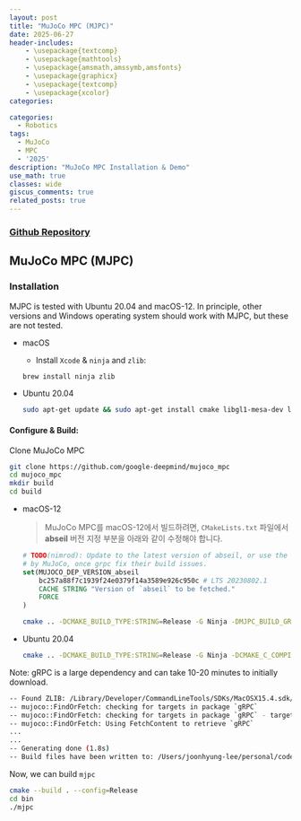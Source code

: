 ```yaml
---
layout: post
title: "MuJoCo MPC (MJPC)"
date: 2025-06-27
header-includes:
    - \usepackage{textcomp}
    - \usepackage{mathtools}
    - \usepackage{amsmath,amssymb,amsfonts}
    - \usepackage{graphicx}
    - \usepackage{textcomp}
    - \usepackage{xcolor}
categories:

categories:
  - Robotics
tags:
  - MuJoCo
  - MPC
  - '2025'
description: "MuJoCo MPC Installation & Demo"
use_math: true
classes: wide
giscus_comments: true
related_posts: true
---
```


### [Github Repository](https://github.com/google-deepmind/mujoco_mpc)

## MuJoCo MPC (MJPC)

### Installation

MJPC is tested with Ubuntu 20.04 and macOS-12. In principle, other versions and Windows operating system should work with MJPC, but these are not tested.

* macOS
  * Install `Xcode` & `ninja` and `zlib`:
  ```bash
  brew install ninja zlib
  ```

* Ubuntu 20.04
  ```bash
  sudo apt-get update && sudo apt-get install cmake libgl1-mesa-dev libxinerama-dev libxcursor-dev libxrandr-dev libxi-dev ninja-build zlib1g-dev clang-12
  ```

#### Configure & Build:

Clone MuJoCo MPC
  ```bash
git clone https://github.com/google-deepmind/mujoco_mpc
cd mujoco_mpc
mkdir build
cd build
  ```

* macOS-12
  > MuJoCo MPC를 macOS-12에서 빌드하려면, `CMakeLists.txt` 파일에서 **abseil** 버전 지정 부분을 아래와 같이 수정해야 합니다.

  ```cmake
  # TODO(nimrod): Update to the latest version of abseil, or use the one defined
  # by MuJoCo, once grpc fix their build issues.
  set(MUJOCO_DEP_VERSION_abseil
      bc257a88f7c1939f24e0379f14a3589e926c950c # LTS 20230802.1
      CACHE STRING "Version of `abseil` to be fetched."
      FORCE
  )
  ```

  ```bash
  cmake .. -DCMAKE_BUILD_TYPE:STRING=Release -G Ninja -DMJPC_BUILD_GRPC_SERVICE:BOOL=ON
  ```

* Ubuntu 20.04
  ```bash
  cmake .. -DCMAKE_BUILD_TYPE:STRING=Release -G Ninja -DCMAKE_C_COMPILER:STRING=clang-12 -DCMAKE_CXX_COMPILER:STRING=clang++-12 -DMJPC_BUILD_GRPC_SERVICE:BOOL=ON
  ```

Note: gRPC is a large dependency and can take 10-20 minutes to initially download.
```bash
-- Found ZLIB: /Library/Developer/CommandLineTools/SDKs/MacOSX15.4.sdk/usr/lib/libz.tbd (found version "1.2.12")
-- mujoco::FindOrFetch: checking for targets in package `gRPC`
-- mujoco::FindOrFetch: checking for targets in package `gRPC` - target `gRPC` not defined.
-- mujoco::FindOrFetch: Using FetchContent to retrieve `gRPC`
...
...
-- Generating done (1.8s)
-- Build files have been written to: /Users/joonhyung-lee/personal/codes/mujoco_mpc/build
```


Now, we can build `mjpc`
  ```bash
cmake --build . --config=Release
cd bin
./mjpc
  ```

